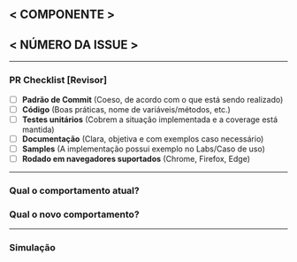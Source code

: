## < COMPONENTE >
<!-- Descreva o componente ou funcionalidade impactada -->

## < NÚMERO DA ISSUE >
<!-- Insira o número da issue relacionada a este PR -->

---

### PR Checklist [Revisor]

- [ ] **Padrão de Commit** (Coeso, de acordo com o que está sendo realizado)
- [ ] **Código** (Boas práticas, nome de variáveis/métodos, etc.)
- [ ] **Testes unitários** (Cobrem a situação implementada e a coverage está mantida)
- [ ] **Documentação** (Clara, objetiva e com exemplos caso necessário)
- [ ] **Samples** (A implementação possui exemplo no Labs/Caso de uso)
- [ ] **Rodado em navegadores suportados** (Chrome, Firefox, Edge)

---

### Qual o comportamento atual?
<!-- Explique o comportamento antes da mudança -->

### Qual o novo comportamento?
<!-- Explique o comportamento após a mudança -->

---

### Simulação
<!-- Explique como testar sua alteração -->
